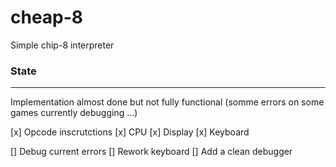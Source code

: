 # cheap-8
Simple chip-8 interpreter 

### State
----------

Implementation almost done but not fully functional (somme errors on some games currently debugging ...)

[x] Opcode inscrutctions
[x] CPU
[x] Display
[x] Keyboard

[] Debug current errors
[] Rework keyboard
[] Add a clean debugger
